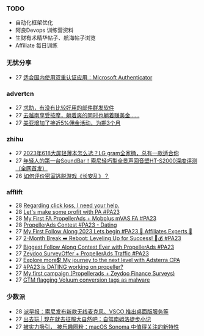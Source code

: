 ### TODO
-  自动化框架优化
-  阿良Devops 训练营资料
-  生财有术精华帖子、航海帖子浏览
-  Affiliate 每日训练

### 无忧分享
<!-- ruyo:START -->
-  27 [适合国内使用双重认证应用：Microsoft Authenticator](https://51.ruyo.net/18474.html)<!-- ruyo:END -->

### advertcn
<!-- advertcn:START -->
-  27 [求助，有没有比较好用的邮件群发软件](https://www.advertcn.com/forum.php?mod=viewthread&tid=112297)
-  27 [去越南享受按摩，躺着爽的同时也躺着赚美金……](https://www.advertcn.com/forum.php?mod=viewthread&tid=112296)
-  27 [美亚增加了接近5%佣金活动，为期3个月](https://www.advertcn.com/forum.php?mod=viewthread&tid=112294)<!-- advertcn:END -->

### zhihu
<!-- zhihu:START -->
-  27 [2023年618大屏轻薄本怎么选？LG gram全家桶，总有一款适合你](http://zhuanlan.zhihu.com/p/632641888?utm_campaign=rss&utm_medium=rss&utm_source=rss&utm_content=title)
-  27 [年轻人的第一台SoundBar！索尼轻巧型全景声回音壁HT-S2000深度评测（全网首发）](http://zhuanlan.zhihu.com/p/630990296?utm_campaign=rss&utm_medium=rss&utm_source=rss&utm_content=title)
-  26 [如何评价密室逃脱游戏《长安乱》？](http://www.zhihu.com/question/563950552/answer/3045961312?utm_campaign=rss&utm_medium=rss&utm_source=rss&utm_content=title)<!-- zhihu:END -->

### afflift
<!-- afflift:START -->
-  28 [Regarding click loss, I need your help.](https://afflift.com/f/threads/regarding-click-loss-i-need-your-help.11696/)
-  28 [Let&#39;s make some profit with PA #PA23](https://afflift.com/f/threads/lets-make-some-profit-with-pa-pa23.11600/)
-  28 [My First FA PropellerAds + Mobplus mVAS FA #PA23](https://afflift.com/f/threads/my-first-fa-propellerads-mobplus-mvas-fa-pa23.11695/)
-  28 [PropellerAds Contest #PA23 - Dating](https://afflift.com/f/threads/propellerads-contest-pa23-dating.11602/)
-  27 [My First Follow Along 2023 Lets begin #PA23 💎 Affiliates Experts 💎](https://afflift.com/f/threads/my-first-follow-along-2023-lets-begin-pa23-%F0%9F%92%8E-affiliates-experts-%F0%9F%92%8E.11563/)
-  27 [2-Month Break ➡️ Reboot: Leveling Up for Success! 💼💰 #PA23](https://afflift.com/f/threads/2-month-break-%E2%9E%A1%EF%B8%8F-reboot-leveling-up-for-success-%F0%9F%92%BC%F0%9F%92%B0-pa23.11560/)
-  27 [Biggest Follow Along Contest Ever with PropellerAds #PA23](https://afflift.com/f/threads/biggest-follow-along-contest-ever-with-propellerads-pa23.11543/)
-  27 [Zeydoo SurveyOffer + PropellerAds Traffic #PA23](https://afflift.com/f/threads/zeydoo-surveyoffer-propellerads-traffic-pa23.11694/)
-  27 [Explore more💲! My journey to the next level with Adsterra CPA](https://afflift.com/f/threads/explore-more%F0%9F%92%B2-my-journey-to-the-next-level-with-adsterra-cpa.11688/)
-  27 [#PA23 is DATING working on propeller?](https://afflift.com/f/threads/pa23-is-dating-working-on-propeller.11678/)
-  27 [My first campaign &lpar;Propellerads + Zeydoo Finance Surveys&rpar;](https://afflift.com/f/threads/my-first-campaign-propellerads-zeydoo-finance-surveys.11660/)
-  27 [GTM flagging Voluum conversion tags as malware](https://afflift.com/f/threads/gtm-flagging-voluum-conversion-tags-as-malware.11693/)<!-- afflift:END -->

### 少数派
<!-- sspai:START -->
-  28 [派早报：索尼发布新款无线麦克风、VSCO 推出桌面版服务等](https://sspai.com/post/83277)
-  27 [出去玩 | 现在就去征服大自然吧：自驾南姐洛徒步小记](https://sspai.com/post/82818)
-  27 [被实力吸引， 被乐趣圈粉：macOS Sonoma 中值得关注的新特性](https://sspai.com/post/83228)<!-- sspai:END -->
